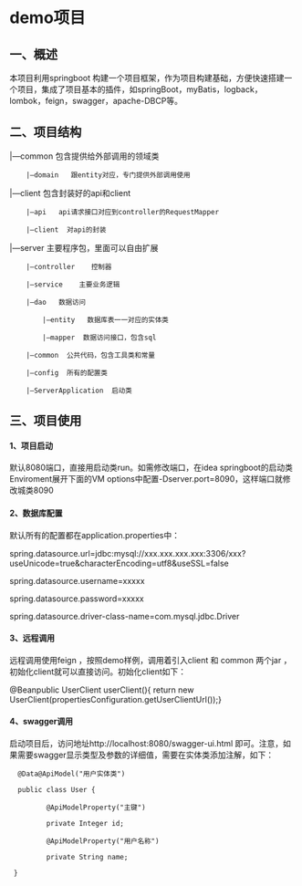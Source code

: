 # demo项目

## 一、概述

 本项目利用springboot 构建一个项目框架，作为项目构建基础，方便快速搭建一个项目，集成了项目基本的插件，如springBoot，myBatis，logback，lombok，feign，swagger，apache-DBCP等。

## 二、项目结构

|—common     包含提供给外部调用的领域类

        |—domain   跟entity对应，专门提供外部调用使用

|—client         包含封装好的api和client

        |—api   api请求接口对应到controller的RequestMapper

        |—client  对api的封装

|—server      主要程序包，里面可以自由扩展

        |—controller    控制器

        |—service    主要业务逻辑

        |—dao   数据访问
        
            |—entity   数据库表一一对应的实体类
        
            |—mapper  数据访问接口，包含sql

        |—common  公共代码，包含工具类和常量

        |—config  所有的配置类

        |—ServerApplication  启动类

## 三、项目使用

#### 1、项目启动

  默认8080端口，直接用启动类run。如需修改端口，在idea springboot的启动类Enviroment展开下面的VM options中配置-Dserver.port=8090，这样端口就修改城类8090

#### 2、数据库配置

  默认所有的配置都在application.properties中：

  spring.datasource.url=jdbc:mysql://xxx.xxx.xxx.xxx:3306/xxx?useUnicode=true&characterEncoding=utf8&useSSL=false

  spring.datasource.username=xxxxx

  spring.datasource.password=xxxxx

  spring.datasource.driver-class-name=com.mysql.jdbc.Driver

#### 3、远程调用

  远程调用使用feign ，按照demo样例，调用着引入client 和 common 两个jar ，初始化client就可以直接访问。初始化client如下：

  @Beanpublic UserClient userClient(){   return new UserClient(propertiesConfiguration.getUserClientUrl());}

#### 4、swagger调用

  启动项目后，访问地址http://localhost:8080/swagger-ui.html 即可。注意，如果需要swagger显示类型及参数的详细值，需要在实体类添加注解，如下：

  ``` 
    @Data@ApiModel("用户实体类")

    public class User {    
   
           @ApiModelProperty("主键")    
   
           private Integer id;    
   
           @ApiModelProperty("用户名称")    
   
           private String name;
   
   }
   
